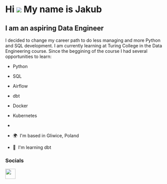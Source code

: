 Hi ![](https://user-images.githubusercontent.com/18350557/176309783-0785949b-9127-417c-8b55-ab5a4333674e.gif) My name is Jakub
==============================================================================================================================

I am an aspiring Data Engineer
------------------------------

I decided to change my career path to do less managing and more Python and SQL development. I am currently learning at Turing College in the Data Engineering course. Since the beggining of the course I had several opportunities to learn:
* Python
* SQL
* Airflow
* dbt
* Docker
* Kubernetes
* 

*   🌍  I'm based in Gliwice, Poland
*   🧠  I'm learning dbt

                    
### Socials
<p align="left">
<a href="https://www.github.com/zakapior" target="_blank" rel="noreferrer">
<picture>
<source media="(prefers-color-scheme: dark)" srcset="https://raw.githubusercontent.com/danielcranney/readme-generator/main/public/icons/socials/github-dark.svg" />
<source media="(prefers-color-scheme: light)" srcset="https://raw.githubusercontent.com/danielcranney/readme-generator/main/public/icons/socials/github.svg" />
<img src="https://raw.githubusercontent.com/danielcranney/readme-generator/main/public/icons/socials/github.svg" width="32" height="32" />
</picture>
</a>
<a href="https://www.linkedin.com/in/jakub-kluz-346b7958/" target="_blank" rel="noreferrer">
<picture>
<source media="(prefers-color-scheme: dark)" srcset="https://raw.githubusercontent.com/danielcranney/readme-generator/main/public/icons/socials/linkedin-dark.svg" />
<source media="(prefers-color-scheme: light)" srcset="https://raw.githubusercontent.com/danielcranney/readme-generator/main/public/icons/socials/linkedin.svg" />
</picture>
</a></p>
